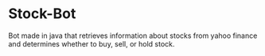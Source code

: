 # Stock-Bot
Bot made in java that retrieves information about stocks from yahoo finance and determines whether to buy, sell, or hold stock.
